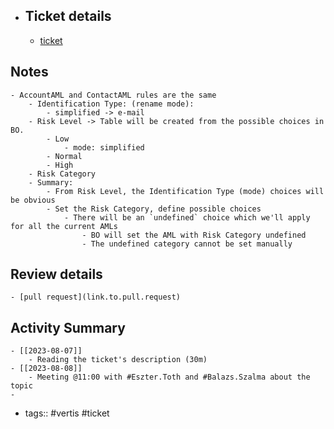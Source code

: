 - ## Ticket details
	- [ticket](https://gitlab.vertis.com:8443/vertis/mv2/-/issues/6205)
## Notes
	- AccountAML and ContactAML rules are the same
		- Identification Type: (rename mode):
			- simplified -> e-mail
		- Risk Level -> Table will be created from the possible choices in BO.
			- Low
				- mode: simplified
			- Normal
			- High
		- Risk Category
		- Summary:
			- From Risk Level, the Identification Type (mode) choices will be obvious
			- Set the Risk Category, define possible choices
				- There will be an `undefined` choice which we'll apply for all the current AMLs
					- BO will set the AML with Risk Category undefined
					- The undefined category cannot be set manually
## Review details
	- [pull request](link.to.pull.request)
## Activity Summary
	- [[2023-08-07]]
		- Reading the ticket's description (30m)
	- [[2023-08-08]]
		- Meeting @11:00 with #Eszter.Toth and #Balazs.Szalma about the topic
	-
- tags:: #vertis #ticket
